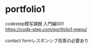# portfolio1

codestep模写課題 入門編001<br>
https://code-step.com/portfolio1-menu/
<br>
<br>
contact formレスポンシブ改善の必要あり
